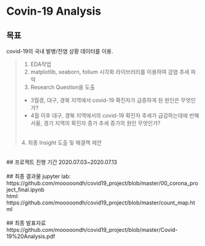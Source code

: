 # Covin-19 Analysis
## 목표
covid-19의 국내 발병/전염 상황 데이터를 이용.</br>
> 1. EDA작업</br>
> 2. matplotlib, seaborn, folium 시각화 라이브러리를 이용하여 감염 추세 파악</br>
> 3. Research Question을 도출</br>
> * 3월경, 대구, 경북 지역에서 covid-19 확진자가 급증하게 된 원인은 무엇인가?</br>
> * 4월 이후 대구, 경북 지역에서의 covid-19 확진자 추세가 급감하는데에 반해 서울, 경기 지역의 확진자 증가 추세 증가의 원인 무엇인가?</br>
> </br>
> 4. 최종 Insight 도출 및 해결책 제안</br>
</br>
## 프로젝트 진행 기간
2020.07.03~2020.07.13</br>
</br>
## 최종 결과물
jupyter lab: https://github.com/mooooondh/covid19_project/blob/master/00_corona_project_final.ipynb</br>
html: https://github.com/mooooondh/covid19_project/blob/master/count_map.html</br>
</br>
## 최종 발표자료
https://github.com/mooooondh/covid19_project/blob/master/Covid-19%20Analysis.pdf</br>



